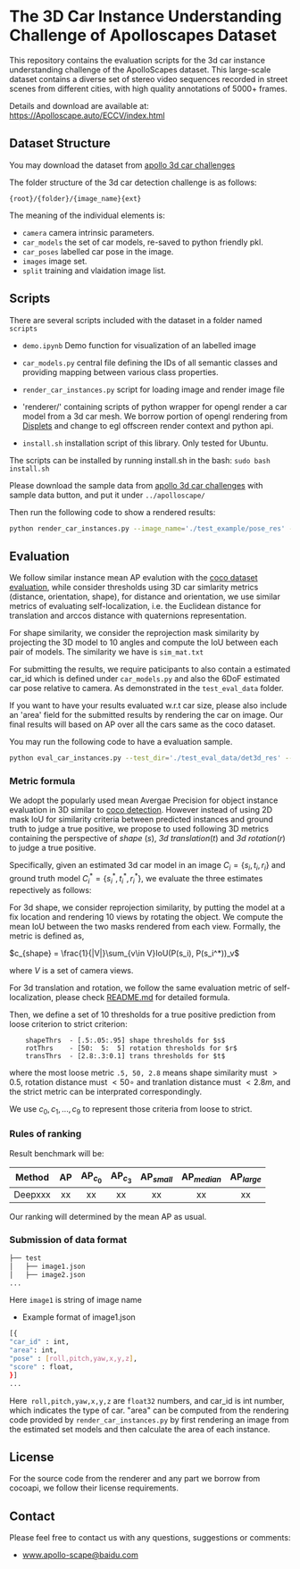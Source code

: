 # The 3D Car Instance Understanding Challenge of Apolloscapes Dataset

This repository contains the evaluation scripts for the 3d car instance understanding challenge of the ApolloScapes dataset. This large-scale dataset contains a diverse set of stereo video sequences recorded in street scenes from different cities, with high quality annotations of 5000+ frames.

Details and download are available at: https://Apolloscape.auto/ECCV/index.html


## Dataset Structure
You may download the dataset from [apollo 3d car challenges](http://apolloscape.auto/ECCV/challenge.html)

The folder structure of the 3d car detection challenge is as follows:
```
{root}/{folder}/{image_name}{ext}
```

The meaning of the individual elements is:
 - `camera`   camera intrinsic parameters.
 - `car_models`   the set of car models, re-saved to python friendly pkl.
 - `car_poses`   labelled car pose in the image.
 - `images` image set. 
 - `split` training and vlaidation image list. 


## Scripts
There are several scripts included with the dataset in a folder named `scripts`
 - `demo.ipynb`    Demo function for visualization of an labelled image

 - `car_models.py`  central file defining the IDs of all semantic classes and providing mapping between various class properties.
 - `render_car_instances.py`  script for loading image and render image file
 - 'renderer/'      containing scripts of python wrapper for opengl render a car model from a 3d car mesh. We borrow portion of opengl rendering from [Displets](http://www.cvlibs.net/projects/displets/) and change to egl offscreen render context and python api.
 - `install.sh`     installation script of this library. Only tested for Ubuntu.

The scripts can be installed by running install.sh in the bash:
`sudo bash install.sh`

Please download the sample data from 
[apollo 3d car challenges](http://apolloscape.auto/ECCV/challenge.html) with sample data button, and put it under ```../apolloscape/``` 

Then run the following code to show a rendered results:
```bash
python render_car_instances.py --image_name='./test_example/pose_res' --data_dir='../apolloscape/3d_car_instance_sample'
```

## Evaluation

We follow similar instance mean AP evalution with the [coco dataset evaluation](https://github.com/cocodataset/cocoapi), while consider thresholds using 3D car simlarity metrics (distance, orientation, shape), for distance and orientation, we use similar metrics of evaluating self-localization, i.e. the Euclidean distance for translation and arccos distance with quaternions representation.

For shape similarity, we consider the reprojection mask similarity by projecting the 3D model to 10 angles and compute the IoU between each pair of models. The similarity we have is ```sim_mat.txt```

For submitting the results, we require paticipants to also contain a estimated car_id which is defined under ```car_models.py``` and also the 6DoF estimated car pose relative to camera. As demonstrated in the ```test_eval_data``` folder.

If you want to have your results evaluated w.r.t car size, please also include an 'area' field for the submitted results by rendering the car on image.
Our final results will based on AP over all the cars same as the coco dataset.

You may run the following code to have a evaluation sample.
```bash
python eval_car_instances.py --test_dir='./test_eval_data/det3d_res' --gt_dir='./test_eval_data/det3d_gt' --res_file='./test_eval_data/res.txt'
```

### Metric formula

We adopt the popularly used mean Avergae Precision for object instance evaluation in 3D similar to [coco detection](http://cocodataset.org/#detection-eval). However instead of using 2D mask IoU for similarity criteria between predicted instances and ground truth to judge a true positive, we propose to used following 3D metrics containing the perspective of *shape* ($s$), *3d translation*($t$) and *3d rotation*($r$) to judge a true positive.

Specifically, given an estimated 3d car model in an image $C_{i}=\{s_i, t_i, r_i\}$ and ground truth model $C_{i}^* = \{s_i^*, t_i^*, r_i^*\}$, we evaluate the three estimates repectively as follows:

For 3d shape, we consider reprojection similarity, by putting the model at a fix location and rendering 10 views by rotating the object. We compute the mean IoU between the two masks rendered from each view. Formally, the metric is defined as,

$c_{shape} = \frac{1}{|V|}\sum_{v\in V}IoU(P(s_i), P(s_i^*))_v$

where $V$ is a set of camera views.

For 3d translation and rotation, we follow the same evaluation metric of self-localization, please check [README.md](../self_localization/README.md) for detailed formula.

Then, we define a set of 10 thresholds for a true positive prediction from loose criterion to strict criterion:

```
    shapeThrs  - [.5:.05:.95] shape thresholds for $s$
    rotThrs    - [50:  5:  5] rotation thresholds for $r$
    transThrs  - [2.8:.3:0.1] trans thresholds for $t$
```
where the most loose metric ```.5, 50, 2.8``` means shape similarity must $> 0.5$, rotation distance must $<50 \circ$ and tranlation distance must $<2.8 m$, and the strict metric can be interprated correspondingly.

We use $c_0, c_1, ..., c_9$ to represent those criteria from loose to strict.


### Rules of ranking

Result benchmark will be:

| Method | AP | AP$_{c_0}$ |  AP$_{c_3}$ |  AP$_{small}$ | AP$_{median}$ | AP$_{large}$ | 
| ------ |:------:|:------:|:------:|:------:|:------:|:------:|
| Deepxxx |xx  | xx  | xx | xx |  xx | xx |

Our ranking will determined by the mean AP as usual.


### Submission of data format

```bash
├── test
│   ├── image1.json
│   ├── image2.json
...
```
Here ```image1``` is string  of image name

 - Example format of image1.json

``` bash
[{
"car_id" : int, 
"area": int,
"pose" : [roll,pitch,yaw,x,y,z], 
"score" : float,
}]
...
```

Here``` roll,pitch,yaw,x,y,z``` are ```float32``` numbers, and car_id is int number, which indicates the type of car. "area" can be computed from the rendering code provided by ```render_car_instances.py``` by first rendering an image from the estimated set models and then calculate the area of each instance.


## License
For the source code from the renderer and any part we borrow from cocoapi, we follow their license requirements.


## Contact

Please feel free to contact us with any questions, suggestions or comments:
* www.apollo-scape@baidu.com
